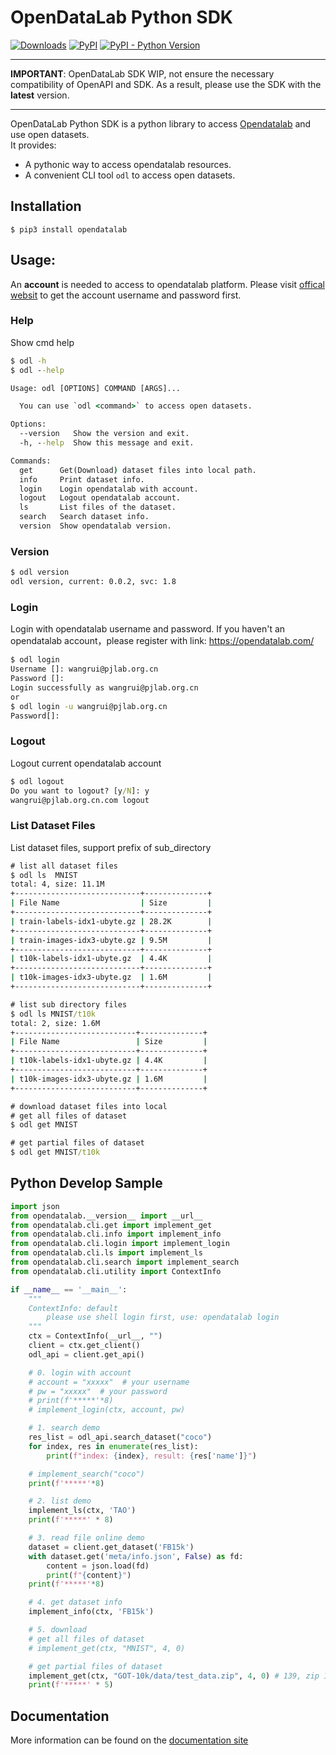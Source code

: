 # OpenDataLab Python SDK


[![Downloads](https://pepy.tech/badge/opendatalab/month)](https://pepy.tech/project/opendatalab)
[![PyPI](https://img.shields.io/pypi/v/opendatalab)](https://pypi.org/project/opendatalab/)
[![PyPI - Python Version](https://img.shields.io/pypi/pyversions/opendatalab)](https://pypi.org/project/opendatalab/)

---

**IMPORTANT**: OpenDataLab SDK WIP, not ensure the necessary compatibility of OpenAPI and SDK. As a result, please use the SDK with the **latest** version.  

---

OpenDataLab Python SDK is a python library to access [Opendatalab](https://opendatalab.com/)
and use open datasets.  
It provides:

-   A pythonic way to access opendatalab resources.
-   A convenient CLI tool `odl` to access open datasets.

## Installation

```console
$ pip3 install opendatalab
```

## Usage:

An **account** is needed to access to opendatalab platform.
Please visit [offical websit](https://opendatalab.com/register) to get the account username and password first.

### Help
Show cmd help
```cmd
$ odl -h
$ odl --help

Usage: odl [OPTIONS] COMMAND [ARGS]...

  You can use `odl <command>` to access open datasets.

Options:
  --version   Show the version and exit.
  -h, --help  Show this message and exit.

Commands:
  get      Get(Download) dataset files into local path.
  info     Print dataset info.
  login    Login opendatalab with account.
  logout   Logout opendatalab account.
  ls       List files of the dataset.
  search   Search dataset info.
  version  Show opendatalab version.
```

### Version
```cmd
$ odl version
odl version, current: 0.0.2, svc: 1.8
```

### Login
Login with opendatalab username and password. If you haven't an opendatalab account，please register with link: https://opendatalab.com/

```cmd
$ odl login
Username []: wangrui@pjlab.org.cn
Password []: 
Login successfully as wangrui@pjlab.org.cn
or
$ odl login -u wangrui@pjlab.org.cn
Password[]:
```

### Logout
Logout current opendatalab account 
```cmd
$ odl logout
Do you want to logout? [y/N]: y
wangrui@pjlab.org.cn.com logout
```


### List Dataset Files
List dataset files, support prefix of sub_directory
```cmd
# list all dataset files 
$ odl ls  MNIST
total: 4, size: 11.1M
+----------------------------+--------------+
| File Name                  | Size         |
+----------------------------+--------------+
| train-labels-idx1-ubyte.gz | 28.2K        |
+----------------------------+--------------+
| train-images-idx3-ubyte.gz | 9.5M         |
+----------------------------+--------------+
| t10k-labels-idx1-ubyte.gz  | 4.4K         |
+----------------------------+--------------+
| t10k-images-idx3-ubyte.gz  | 1.6M         |
+----------------------------+--------------+                                                                          	1.6M

# list sub directory files
$ odl ls MNIST/t10k
total: 2, size: 1.6M
+---------------------------+--------------+
| File Name                 | Size         |
+---------------------------+--------------+
| t10k-labels-idx1-ubyte.gz | 4.4K         |
+---------------------------+--------------+
| t10k-images-idx3-ubyte.gz | 1.6M         |
+---------------------------+--------------+
```

```cmd
# download dataset files into local  
# get all files of dataset  
$ odl get MNIST  

# get partial files of dataset  
$ odl get MNIST/t10k  
```

## Python Develop Sample
```python
import json
from opendatalab.__version__ import __url__
from opendatalab.cli.get import implement_get
from opendatalab.cli.info import implement_info
from opendatalab.cli.login import implement_login
from opendatalab.cli.ls import implement_ls
from opendatalab.cli.search import implement_search
from opendatalab.cli.utility import ContextInfo

if __name__ == '__main__':
    """
    ContextInfo: default
        please use shell login first, use: opendatalab login
    """
    ctx = ContextInfo(__url__, "")
    client = ctx.get_client()
    odl_api = client.get_api()

    # 0. login with account
    # account = "xxxxx"  # your username
    # pw = "xxxxx"  # your password
    # print(f'*****'*8)
    # implement_login(ctx, account, pw)

    # 1. search demo    
    res_list = odl_api.search_dataset("coco")
    for index, res in enumerate(res_list):
        print(f"index: {index}, result: {res['name']}")

    # implement_search("coco")
    print(f'*****'*8)

    # 2. list demo
    implement_ls(ctx, 'TAO')
    print(f'*****' * 8)

    # 3. read file online demo
    dataset = client.get_dataset('FB15k')
    with dataset.get('meta/info.json', False) as fd:
        content = json.load(fd)
        print(f"{content}")
    print(f'*****'*8)

    # 4. get dataset info
    implement_info(ctx, 'FB15k')

    # 5. download
    # get all files of dataset
    # implement_get(ctx, "MNIST", 4, 0)

    # get partial files of dataset
    implement_get(ctx, "GOT-10k/data/test_data.zip", 4, 0) # 139, zip 1.16G GOT-10k
    print(f'*****' * 5)
```

## Documentation
More information can be found on the [documentation site](https://opendatalab.com/docs)